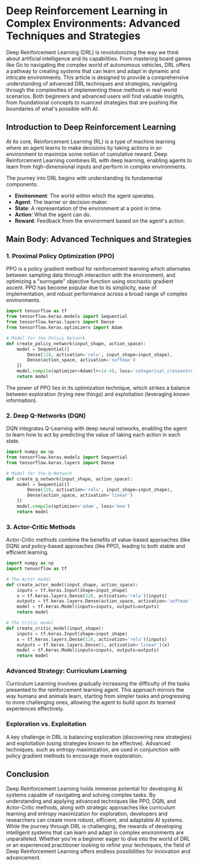 # Deep Reinforcement Learning in Complex Environments: Advanced Techniques and Strategies

Deep Reinforcement Learning (DRL) is revolutionizing the way we think about artificial intelligence and its capabilities. From mastering board games like Go to navigating the complex world of autonomous vehicles, DRL offers a pathway to creating systems that can learn and adapt in dynamic and intricate environments. This article is designed to provide a comprehensive understanding of advanced DRL techniques and strategies, navigating through the complexities of implementing these methods in real-world scenarios. Both beginners and advanced users will find valuable insights, from foundational concepts to nuanced strategies that are pushing the boundaries of what's possible with AI.

## Introduction to Deep Reinforcement Learning

At its core, Reinforcement Learning (RL) is a type of machine learning where an agent learns to make decisions by taking actions in an environment to maximize some notion of cumulative reward. Deep Reinforcement Learning combines RL with deep learning, enabling agents to learn from high-dimensional inputs and perform in complex environments.

The journey into DRL begins with understanding its fundamental components:
- **Environment**: The world within which the agent operates.
- **Agent**: The learner or decision-maker.
- **State**: A representation of the environment at a point in time.
- **Action**: What the agent can do.
- **Reward**: Feedback from the environment based on the agent's action.

## Main Body: Advanced Techniques and Strategies

### 1. Proximal Policy Optimization (PPO)

PPO is a policy gradient method for reinforcement learning which alternates between sampling data through interaction with the environment, and optimizing a "surrogate" objective function using stochastic gradient ascent. PPO has become popular due to its simplicity, ease of implementation, and robust performance across a broad range of complex environments.

```python
import tensorflow as tf
from tensorflow.keras.models import Sequential
from tensorflow.keras.layers import Dense
from tensorflow.keras.optimizers import Adam

# Model for the Policy Network
def create_policy_network(input_shape, action_space):
    model = Sequential([
        Dense(128, activation='relu', input_shape=input_shape),
        Dense(action_space, activation='softmax')
    ])
    model.compile(optimizer=Adam(lr=1e-4), loss='categorical_crossentropy')
    return model
```

The power of PPO lies in its optimization technique, which strikes a balance between exploration (trying new things) and exploitation (leveraging known information).

### 2. Deep Q-Networks (DQN)

DQN integrates Q-Learning with deep neural networks, enabling the agent to learn how to act by predicting the value of taking each action in each state.

```python
import numpy as np
from tensorflow.keras.models import Sequential
from tensorflow.keras.layers import Dense

# Model for the Q-Network
def create_q_network(input_shape, action_space):
    model = Sequential([
        Dense(128, activation='relu', input_shape=input_shape),
        Dense(action_space, activation='linear')
    ])
    model.compile(optimizer='adam', loss='mse')
    return model
```

### 3. Actor-Critic Methods

Actor-Critic methods combine the benefits of value-based approaches (like DQN) and policy-based approaches (like PPO), leading to both stable and efficient learning.

```python
import numpy as np
import tensorflow as tf

# The Actor model
def create_actor_model(input_shape, action_space):
    inputs = tf.keras.Input(shape=input_shape)
    x = tf.keras.layers.Dense(128, activation='relu')(inputs)
    outputs = tf.keras.layers.Dense(action_space, activation='softmax')(x)
    model = tf.keras.Model(inputs=inputs, outputs=outputs)
    return model

# The Critic model
def create_critic_model(input_shape):
    inputs = tf.keras.Input(shape=input_shape)
    x = tf.keras.layers.Dense(128, activation='relu')(inputs)
    outputs = tf.keras.layers.Dense(1, activation='linear')(x)
    model = tf.keras.Model(inputs=inputs, outputs=outputs)
    return model
```

### Advanced Strategy: Curriculum Learning

Curriculum Learning involves gradually increasing the difficulty of the tasks presented to the reinforcement learning agent. This approach mirrors the way humans and animals learn, starting from simpler tasks and progressing to more challenging ones, allowing the agent to build upon its learned experiences effectively.

### Exploration vs. Exploitation

A key challenge in DRL is balancing exploration (discovering new strategies) and exploitation (using strategies known to be effective). Advanced techniques, such as entropy maximization, are used in conjunction with policy gradient methods to encourage more exploration.

## Conclusion

Deep Reinforcement Learning holds immense potential for developing AI systems capable of navigating and solving complex tasks. By understanding and applying advanced techniques like PPO, DQN, and Actor-Critic methods, along with strategic approaches like curriculum learning and entropy maximization for exploration, developers and researchers can create more robust, efficient, and adaptable AI systems. While the journey through DRL is challenging, the rewards of developing intelligent systems that can learn and adapt in complex environments are unparalleled. Whether you're a beginner eager to dive into the world of DRL or an experienced practitioner looking to refine your techniques, the field of Deep Reinforcement Learning offers endless possibilities for innovation and advancement.